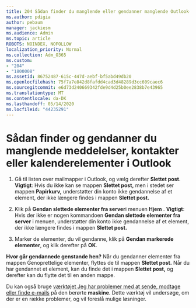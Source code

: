 ```yaml
---
title: 204 Sådan finder du manglende eller gendanner manglende Outlook-e-mails, -kalendere eller -kontakter
ms.author: pdigia
author: pebaum
manager: jackiesm
ms.audience: Admin
ms.topic: article
ROBOTS: NOINDEX, NOFOLLOW
localization_priority: Normal
ms.collection: Adm_O365
ms.custom:
- "204"
- "1800008"
ms.assetid: 86752487-615c-447d-aebf-bf5abd49db20
ms.openlocfilehash: 75f7a7e842d8fafdd4cad3d48289d3cc609caec6
ms.sourcegitcommit: e6d73d240669342fde9d4d25b0ee2838b7e43965
ms.translationtype: MT
ms.contentlocale: da-DK
ms.lasthandoff: 05/14/2020
ms.locfileid: "44235291"
---
```

# <a name="how-to-find-and-recover-missing-messages-contacts-or-calendar-items-in-outlook"></a>Sådan finder og gendanner du manglende meddelelser, kontakter eller kalenderelementer i Outlook

1. Gå til listen over mailmapper i Outlook, og vælg derefter **Slettet post**. **Vigtigt**: Hvis du ikke kan se mappen **Slettet post,** men i stedet ser mappen **Papirkurv,** understøtter din konto ikke gendannelse af et element, der ikke længere findes i mappen **Slettet post.**

2. Klik på **Gendan slettede elementer fra server**i menuen **Hjem** . **Vigtigt**: Hvis der ikke er nogen kommandoen **Gendan slettede elementer fra server** i menuen, understøtter din konto ikke gendannelse af et element, der ikke længere findes i mappen **Slettet post.**

3. Marker de elementer, du vil gendanne, klik på **Gendan markerede elementer**, og klik derefter på **OK**.

**Hvor går gendannede genstande hen?** Når du gendanner elementer fra mappen Genoprettelige elementer, flyttes de til mappen **Slettet post.** Når du har gendannet et element, kan du finde det i mappen **Slettet post,** og derefter kan du flytte det til en anden mappe.

Du kan også bruge [værktøjet Jeg har problemer med at sende, modtage eller finde e-mails](https://aka.ms/SaRA-OutlookSendReceive) på den berørte **maskine**. Dette værktøj vil undersøge, om der er en række problemer, og vil foreslå mulige løsninger.
